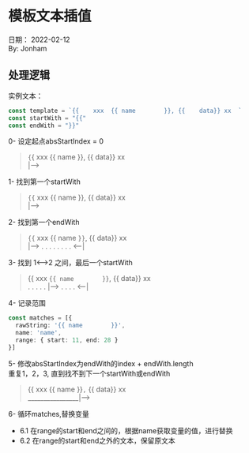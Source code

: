 # 模板文本插值
日期： 2022-02-12  
By: Jonham  

## 处理逻辑
实例文本：
```typescript
const template = `{{    xxx  {{ name        }}, {{    data}} xx  `
const startWith = "{{"
const endWith = "}}"
```

0- 设定起点absStartIndex = 0  

> `{`{    xxx  {{ name        }}, {{    data}} xx  
> |-->


1- 找到第一个startWith  
> `{{`    xxx  {{ name        }}, {{    data}} xx  
> |-->
  
2- 找到第一个endWith  
> `{{`    xxx  {{ name        `}}`, {{    data}} xx  
> |--> . . . . . . . . <--|

3- 找到 1<-->2 之间，最后一个startWith  
> {{    xxx  `{{ name        }}`, {{    data}} xx  
> . . . . . |--> .  . . . <--|  

4- 记录范围
```typescript
const matches = [{
  rawString: '{{ name        }}',
  name: 'name',
  range: { start: 11, end: 28 }
}]
```

5- 修改absStartIndex为endWith的index + endWith.length  
重复1，2，3, 直到找不到下一个startWith或endWith   
> {{    xxx  {{ name        }}`,` {{    data}} xx  
> ________________|-->

6- 循环matches,替换变量  
  - 6.1 在range的start和end之间的，根据name获取变量的值，进行替换
  - 6.2 在range的start和end之外的文本，保留原文本